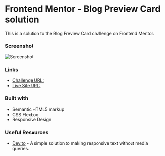 # Frontend Mentor -  Blog Preview Card solution

This is a solution to the Blog Preview Card challenge on Frontend Mentor.

### Screenshot

![Screenshot](./screenshot.jpg)

### Links

- [Challenge URL:](https://www.frontendmentor.io/challenges/blog-preview-card-ckPaj01IcS)  
- [Live Site URL:](https://friedmantech.github.io/blog-preview/)


### Built with

- Semantic HTML5 markup
- CSS Flexbox
- Responsive Design

### Useful Resources

- [Dev.to](https://dev.to/vulcanwm/responsive-text-without-media-queries-4enc) - A simple solution to making responsive text without media queries.